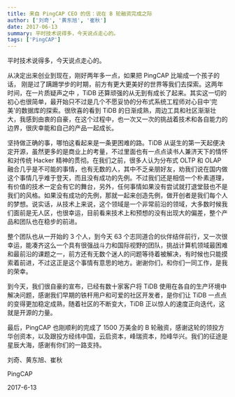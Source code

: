 ```yaml
---
title: 来自 PingCAP CEO 的信：说在 B 轮融资完成之际
author: ['刘奇', '黄东旭', '崔秋']
date: 2017-06-13
summary: 平时技术说得多，今天说点走心的。
tags: ['PingCAP']
---
```


平时技术说得多，今天说点走心的。

从决定出来创业到现在，刚好两年多一点，如果把 PingCAP 比喻成一个孩子的话， 刚是过了蹒跚学步的时期，前方有更大更美好的世界等我们去探索。这两年时间，在一片质疑声之中 ，TiDB 还算顽强的从无到有成长了起来。其实这一切的初心也很简单，最开始只不过是几个不愿妥协的分布式系统工程师对心目中'完美'的数据库的探索。很欣喜的看到 TiDB 的日渐成熟，周边工具和社区渐渐壮大，我感到由衷的自豪，在这个过程中，也一次又一次的挑战着技术和各自能力的边界，很庆幸能和自己的产品一起成长。

坚持做正确的事，哪怕这看起来是一条更困难的路。TiDB 从诞生的第一天起便决定开源，虽然更多的是商业上的考量，不过里面也有一点点读书人兼济天下的情怀和对传统 Hacker 精神的贯彻。在我们之前，很多人认为分布式 OLTP 和 OLAP 融合几乎是不可能的事情，也有无数的人，其中不乏亲朋好友，劝我们说在国内做这个事情几乎难于登天，而且没有成功的先例。不过我们还是相信一个朴素道理，有价值的技术一定会有它的舞台，另外，任何事情如果没有尝试就打退堂鼓也不是我们的风格。如果没有成功的先例，那就一起来创造先例，做开创者是我们每个人的梦想。说实话，从技术上来说，这个领域是一个非常前沿的领域，大多数时候我们面前是无人区，也很幸运，目前看来技术上和预想的没有出现大的偏差，整个产品和团队也在稳步的前进。

整个团队也从一开始的 3 个人，到今天 63 个志同道合的伙伴结伴前行，又一次很幸运，能凑齐这么一个具有很强战斗力和国际视野的团队，挑战计算机领域最困难和最前沿的课题之一，前方还有无数个迷人的问题等待着被解决，有时候也只能摸索着前进，不过这正是这个事情有意思的地方。谢谢你们，和你们一同工作，是我的荣幸。

到今天，我们很自豪的宣布，已经有数十家客户将 TiDB 使用在各自的生产环境中解决问题，感谢我们早期的铁杆用户和可爱的社区开发者，是你们让 TiDB 一点点的变得更加稳定成熟，随着社区的不断变大，TiDB 正以惊人的速度正向迭代，这就是开源的力量。

最后，PingCAP 也刚顺利的完成了 1500 万美金的 B 轮融资，感谢这轮的领投方华创资本，以及跟投方经纬中国，云启资本，峰瑞资本，险峰华兴。我们的征途是星辰大海，感谢有你们的一路支持。

刘奇、黄东旭、崔秋

PingCAP

2017-6-13
